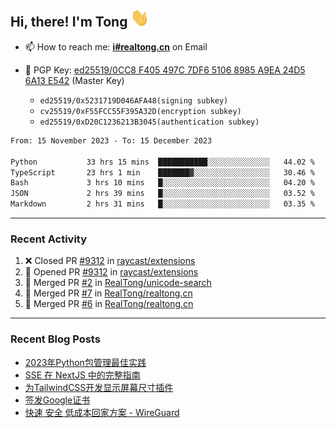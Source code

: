 ## Hi, there! I'm Tong <img src="https://raw.githubusercontent.com/realtong/realtong/main/wave.gif" width="30px">


- 📫 How to reach me: **[i#realtong.cn](mailto:i@realtong.cn)** on Email
- 🔑 PGP Key: [ed25519/0CC8 F405 497C 7DF6 5106 8985 A9EA 24D5 6A13 E542](https://github.com/RealTong.gpg) (Master Key)
  
  - `ed25519/0x5231719D046AFA48(signing subkey)`
  - `cv25519/0xF55FCC55F395A32D(encryption subkey)`
  - `ed25519/0xD20C1236213B3045(authentication subkey)`

<!--START_SECTION:waka-->

```txt
From: 15 November 2023 - To: 15 December 2023

Python           33 hrs 15 mins  ███████████░░░░░░░░░░░░░░   44.02 %
TypeScript       23 hrs 1 min    ███████▓░░░░░░░░░░░░░░░░░   30.46 %
Bash             3 hrs 10 mins   █░░░░░░░░░░░░░░░░░░░░░░░░   04.20 %
JSON             2 hrs 39 mins   █░░░░░░░░░░░░░░░░░░░░░░░░   03.52 %
Markdown         2 hrs 31 mins   █░░░░░░░░░░░░░░░░░░░░░░░░   03.35 %
```

<!--END_SECTION:waka-->

---
### Recent Activity

<!--START_SECTION:activity-->
1. ❌ Closed PR [#9312](https://github.com/raycast/extensions/pull/9312) in [raycast/extensions](https://github.com/raycast/extensions)
2. 💪 Opened PR [#9312](https://github.com/raycast/extensions/pull/9312) in [raycast/extensions](https://github.com/raycast/extensions)
3. 🎉 Merged PR [#2](https://github.com/RealTong/unicode-search/pull/2) in [RealTong/unicode-search](https://github.com/RealTong/unicode-search)
4. 🎉 Merged PR [#7](https://github.com/RealTong/realtong.cn/pull/7) in [RealTong/realtong.cn](https://github.com/RealTong/realtong.cn)
5. 🎉 Merged PR [#6](https://github.com/RealTong/realtong.cn/pull/6) in [RealTong/realtong.cn](https://github.com/RealTong/realtong.cn)
<!--END_SECTION:activity-->

---
### Recent Blog Posts
<!-- BLOG-POST-LIST:START -->
- [2023年Python包管理最佳实践](https://www.realtong.cn/blog/poetry)
- [SSE 在 NextJS 中的完整指南](https://www.realtong.cn/blog/nextjs&sse)
- [为TailwindCSS开发显示屏幕尺寸插件](https://www.realtong.cn/blog/tailwindcssplugin)
- [签发Google证书](https://www.realtong.cn/blog/auto-issue-google-public-certificates-using-acmedotsh)
- [快速 安全 低成本回家方案 - WireGuard](https://www.realtong.cn/blog/8)
<!-- BLOG-POST-LIST:END -->
